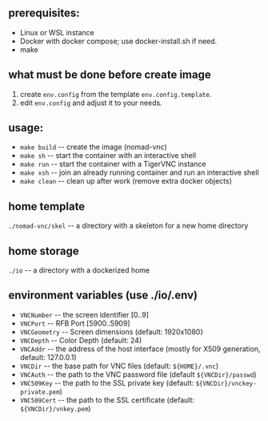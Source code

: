 ## prerequisites:
* Linux or WSL instance
* Docker with docker compose; use docker-install.sh if need.
* make

## what must be done before create image
1. create `env.config` from the template `env.config.template`.
2. edit `env.config` and adjust it to your needs.

## usage:
* `make build` -- create the image (nomad-vnc)
* `make sh` -- start the container with an interactive shell
* `make run` -- start the container with a TigerVNC instance
* `make xsh` -- join an already running  container and run an interactive shell
* `make clean` -- clean up after work (remove extra docker objects)

## home template
`./nomad-vnc/skel` -- a directory with a skeleton for a new home directory

## home storage
`./io` -- a directory with a dockerized home

## environment variables (use ./io/.env)
* `VNCNumber` -- the screen identifier [0..9]
* `VNCPort` -- RFB Port [5900..5909]
* `VNCGeometry` -- Screen dimensions (default: 1920x1080}
* `VNCDepth` -- Color Depth (default: 24)
* `VNCAddr` -- the address of the host interface (mostly for X509 generation, default: 127.0.0.1)
* `VNCDir`  -- the base path for VNC files (default: `${HOME}/.vnc`)
* `VNCAuth` -- the path to the VNC password file (default `${VNCDir}/passwd`)
* `VNC509Key` -- the path to the SSL private key (default: `${VNCDir}/vnckey-private.pem`)
* `VNC509Cert` -- the path to the SSL certificate (default: `${VNCDir}/vnkey.pem`)

